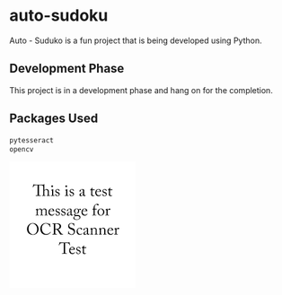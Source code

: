 # auto-sudoku

Auto - Suduko is a fun project that is being developed using Python.

## Development Phase

This project is in a development phase and hang on for the completion.

## Packages Used

```bash
pytesseract
opencv
```

![GitHub Logo](test.png)
